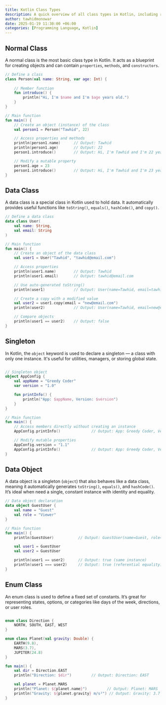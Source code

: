 ```yaml
---
title: Kotlin Class Types
description: A quick overview of all class types in Kotlin, including regular classes, data classes, object declarations, sealed classes, abstract classes, and more—explaining their purpose and usage in concise terms.
author: tawhidmonowar
date: 2025-01-19 11:30:00 +06:00
categories: [Programming Language, Kotlin]
---
```


## Normal Class

A normal class is the most basic class type in Kotlin. It acts as a blueprint for creating objects and can contain `properties`, `methods`, and `constructors`.

```kotlin
// Define a class
class Person(val name: String, var age: Int) {
    
    // Member function
    fun introduce() {
        println("Hi, I'm $name and I'm $age years old.")
    }
}

// Main function
fun main() {
    // Create an object (instance) of the class
    val person1 = Person("Tawhid", 22)

    // Access properties and methods
    println(person1.name)      // Output: Tawhid
    println(person1.age)       // Output: 22
    person1.introduce()        // Output: Hi, I'm Tawhid and I'm 22 years old.

    // Modify a mutable property
    person1.age = 23
    person1.introduce()        // Output: Hi, I'm Tawhid and I'm 23 years old.
}

```

## Data Class 

A data class is a special class in Kotlin used to hold data. It automatically provides useful functions like `toString()`, `equals()`, `hashCode()`, and `copy()`.

```kotlin
// Define a data class
data class User(
    val name: String,
    val email: String
)

// Main function
fun main() {
    // Create an object of the data class
    val user1 = User("Tawhid", "tawhid@email.com")

    // Access properties
    println(user1.name)        // Output: Tawhid
    println(user1.email)       // Output: tawhid@email.com

    // Use auto-generated toString()
    println(user1)             // Output: User(name=Tawhid, email=tawhid@email.com)

    // Create a copy with a modified value
    val user2 = user1.copy(email = "new@email.com")
    println(user2)             // Output: User(name=Tawhid, email=new@email.com)

    // Compare objects
    println(user1 == user2)    // Output: false
}

```

## Singleton 

In Kotlin, the `object` keyword is used to declare a singleton — a class with only one instance. It's useful for utilities, managers, or storing global state.

```kotlin

// Singleton object
object AppConfig {
    val appName = "Greedy Coder"
    var version = "1.0"

    fun printInfo() {
        println("App: $appName, Version: $version")
    }
}

// Main function
fun main() {
    // Access members directly without creating an instance
    AppConfig.printInfo()              // Output: App: Greedy Coder, Version: 1.0

    // Modify mutable properties
    AppConfig.version = "1.1"
    AppConfig.printInfo()              // Output: App: Greedy Coder, Version: 1.1
}

```

## Data Object

A data object is a singleton (`object`) that also behaves like a data class, meaning it automatically generates `toString()`, `equals()`, and `hashCode()`. It’s ideal when need a single, constant instance with identity and equality.

```kotlin
// Data object declaration
data object GuestUser {
    val name = "Guest"
    val role = "Viewer"
}

// Main function
fun main() {
    println(GuestUser)           // Output: GuestUser(name=Guest, role=Viewer)

    val user1 = GuestUser
    val user2 = GuestUser

    println(user1 == user2)      // Output: true (same instance)
    println(user1 === user2)     // Output: true (referential equality)
}

```

## Enum Class

An enum class is used to define a fixed set of constants. It’s great for representing states, options, or categories like days of the week, directions, or user roles.

```kotlin

enum class Direction {
    NORTH, SOUTH, EAST, WEST
}

enum class Planet(val gravity: Double) {
    EARTH(9.8),
    MARS(3.7),
    JUPITER(24.8)
}

fun main() {
    val dir = Direction.EAST
    println("Direction: $dir")         // Output: Direction: EAST

    val planet = Planet.MARS
    println("Planet: ${planet.name}")         // Output: Planet: MARS
    println("Gravity: ${planet.gravity} m/s²") // Output: Gravity: 3.7 m/s²
}

```



